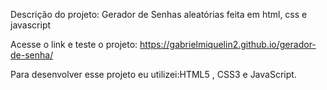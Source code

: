 Descrição do projeto: Gerador de Senhas aleatórias feita em html, css e javascript

Acesse o link e teste o projeto: https://gabrielmiquelin2.github.io/gerador-de-senha/

Para desenvolver esse projeto eu utilizei:HTML5 , CSS3 e JavaScript.
